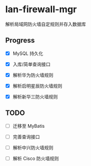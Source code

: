 # lan-firewall-mgr

解析局域网防火墙自定规则并存入数据库

## Progress

- [x] MySQL 持久化

- [x] 入库/简单查询接口

- [x] 解析华为防火墙规则

- [x] 解析启明星辰防火墙规则

- [x] 解析新华三防火墙规则

## TODO

- [ ] 迁移至 MyBatis

- [ ] 完善查询接口

- [ ] 解析中兴防火墙规则

- [ ] 解析 Cisco 防火墙规则
